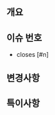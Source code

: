 ## 개요 <!-- 작업 내역 한줄 요약, 스크린샷 등 -->

## 이슈 번호

- closes [#n]

## 변경사항 <!-- 필수, 상세히 작성(목록화 등)하면 간결한 코드리뷰가 가능해집니다 -->

## 특이사항 <!-- PR을 볼 때 주의깊게 봐야하거나 말하고 싶은 점 -->
